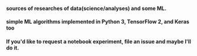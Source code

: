 #### sources of researches of data(science/analyses) and some ML.
#### simple ML algorithms implemented in Python 3, TensorFlow 2, and Keras too

#### If you'd like to request a notebook experiment, file an issue and maybe I'll do it.
